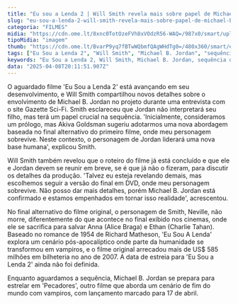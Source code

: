 ```yaml
---
title: "Eu sou a Lenda 2 | Will Smith revela mais sobre papel de Michael B. Jordan"
slug: "eu-sou-a-lenda-2-will-smith-revela-mais-sobre-papel-de-michael-b-jordan"
categoria: "FILMES"
midia: "https://cdn.ome.lt/8xnc0TotOzeFVh8xVOdzR56-WAQ=/987x0/smart/uploads/conteudo/fotos/02_WLKwCNd.jpg"
tipoMidia: "imagem"
thumb: "https://cdn.ome.lt/BvarP9yq7fBTwWQbmfQAgWHdTg0=/480x360/smart/extras/conteudos/Captura_de_tela_2025-04-08_160553.png"
tags: ["Eu Sou a Lenda 2", "Will Smith", "Michael B. Jordan", "sequência de filme", "final alternativo", "filme pós-apocalíptico", "vampiros", "bilheteria"]
keywords: "Eu Sou a Lenda 2, Will Smith, Michael B. Jordan, sequência de filme, final alternativo, filme pós-apocalíptico, vampiros, bilheteria"
data: "2025-04-08T20:11:51.907Z"
---
```


O aguardado filme 'Eu Sou a Lenda 2' está avançando em seu desenvolvimento, e Will Smith compartilhou novos detalhes sobre o envolvimento de Michael B. Jordan no projeto durante uma entrevista com o site Gazette Sci-Fi. Smith esclareceu que Jordan não interpretará seu filho, mas terá um papel crucial na sequência. 'Inicialmente, consideramos um prólogo, mas Akiva Goldsman sugeriu adotarmos uma nova abordagem baseada no final alternativo do primeiro filme, onde meu personagem sobrevive. Neste contexto, o personagem de Jordan liderará uma nova base humana', explicou Smith.

Will Smith também revelou que o roteiro do filme já está concluído e que ele e Jordan devem se reunir em breve, se é que já não o fizeram, para discutir os detalhes da produção. 'Talvez eu esteja revelando demais, mas escolhemos seguir a versão do final em DVD, onde meu personagem sobrevive. Não posso dar mais detalhes, porém Michael B. Jordan está confirmado e estamos empenhados em tornar isso realidade', acrescentou.

No final alternativo do filme original, o personagem de Smith, Neville, não morre, diferentemente do que acontece no final exibido nos cinemas, onde ele se sacrifica para salvar Anna (Alice Braga) e Ethan (Charlie Tahan). Baseado no romance de 1954 de Richard Matheson, 'Eu Sou A Lenda' explora um cenário pós-apocalíptico onde parte da humanidade se transformou em vampiros, e o filme original arrecadou mais de US$ 585 milhões em bilheteria no ano de 2007. A data de estreia para 'Eu Sou a Lenda 2' ainda não foi definida.

Enquanto aguardamos a sequência, Michael B. Jordan se prepara para estrelar em 'Pecadores', outro filme que aborda um cenário de fim do mundo com vampiros, com lançamento marcado para 17 de abril.